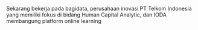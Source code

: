 <hp text-align="center">Sekarang bekerja pada bagidata, perusahaan inovasi PT Telkom Indonesia yang memiliki fokus di bidang Human Capital Analytic, dan IODA membangung platform online learning</p>
